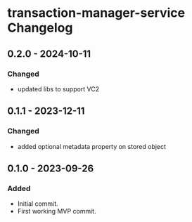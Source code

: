 # transaction-manager-service Changelog

## 0.2.0 - 2024-10-11

### Changed

- updated libs to support VC2

## 0.1.1 - 2023-12-11

### Changed

- added optional metadata property on stored object

## 0.1.0 - 2023-09-26

### Added

- Initial commit.
- First working MVP commit.
